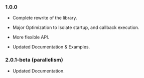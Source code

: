 ### 1.0.0

- Complete rewrite of the library.

- Major Optimization to Isolate startup, and callback execution.

- More flexible API.

- Updated Documentation & Examples.

### 2.0.1-beta (parallelism)

- Updated Documentation.
